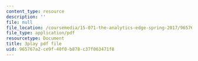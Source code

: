 ```yaml
---
content_type: resource
description: ''
file: null
file_location: /coursemedia/15-071-the-analytics-edge-spring-2017/965767a2ce9f40f0b878c37f063471f8_IXwPD4R6V6M.pdf
file_type: application/pdf
resourcetype: Document
title: 3play pdf file
uid: 965767a2-ce9f-40f0-b878-c37f063471f8
---
```

